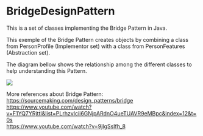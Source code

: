 # BridgeDesignPattern
This is a set of classes implementing the Bridge Pattern in Java.

This exemple of the Bridge Pattern creates
objects by combining a class from PersonProfile (Implementor set) 
 with a class from PersonFeatures (Abstraction set).

The diagram bellow shows the relationship among the different classes to help understanding this Pattern.

<img src= "http://ivanskodje.com/wp-content/uploads/2017/08/uml_class_diagram.png">

More references about Bridge Pattern:
<br/>
<https://sourcemaking.com/design_patterns/bridge><br/>
<https://www.youtube.com/watch?v=F1YQ7YRjttI&list=PLrhzvIcii6GNjpARdnO4ueTUAVR9eMBpc&index=12&t=0s><br/>
<https://www.youtube.com/watch?v=9jIgSsIfh_8>
